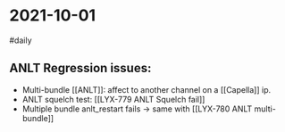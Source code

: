 # 2021-10-01

#daily

## ANLT Regression issues:
- Multi-bundle [[ANLT]]: affect to another channel on a [[Capella]] ip.
- ANLT squelch test: [[LYX-779 ANLT Squelch fail]]
- Multiple bundle anlt_restart fails -> same with [[LYX-780 ANLT multi-bundle]]

